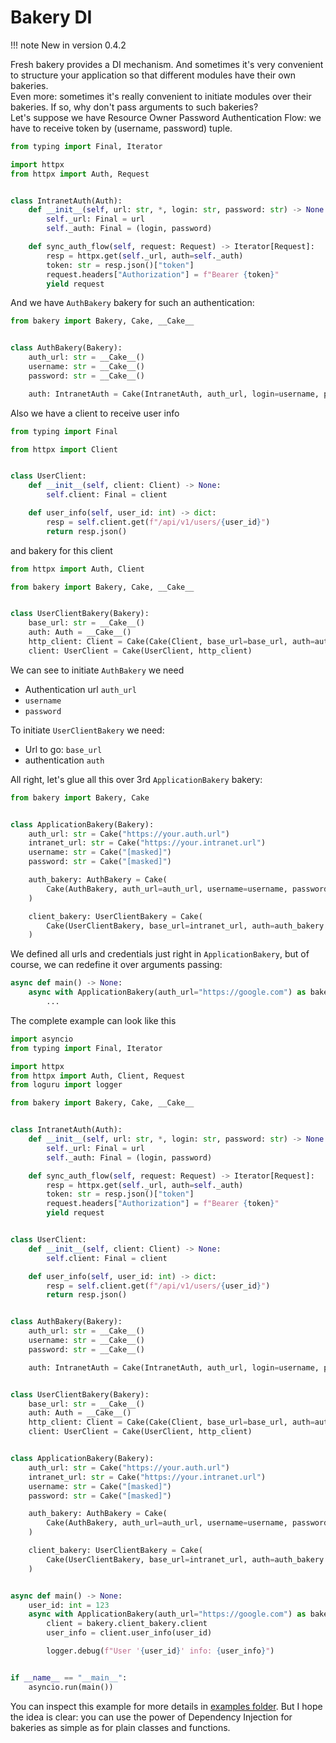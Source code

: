 # Bakery DI

!!! note
    New in version 0.4.2


Fresh bakery provides a DI mechanism. And sometimes it's very convenient to structure your application so that different modules have their own bakeries.     
Even more: sometimes it's really convenient to initiate modules over their bakeries. 
If so, why don't pass arguments to such bakeries?     
Let's suppose we have Resource Owner Password Authentication Flow: we have to receive token by (username, password) tuple. 

```python
from typing import Final, Iterator

import httpx
from httpx import Auth, Request


class IntranetAuth(Auth):
    def __init__(self, url: str, *, login: str, password: str) -> None:
        self._url: Final = url
        self._auth: Final = (login, password)

    def sync_auth_flow(self, request: Request) -> Iterator[Request]:
        resp = httpx.get(self._url, auth=self._auth)
        token: str = resp.json()["token"]
        request.headers["Authorization"] = f"Bearer {token}"
        yield request

```
And we have `AuthBakery` bakery for such an authentication:
```python
from bakery import Bakery, Cake, __Cake__


class AuthBakery(Bakery):
    auth_url: str = __Cake__()
    username: str = __Cake__()
    password: str = __Cake__()

    auth: IntranetAuth = Cake(IntranetAuth, auth_url, login=username, password=password)
```
Also we have a client to receive user info
```python
from typing import Final

from httpx import Client


class UserClient:
    def __init__(self, client: Client) -> None:
        self.client: Final = client

    def user_info(self, user_id: int) -> dict:
        resp = self.client.get(f"/api/v1/users/{user_id}")
        return resp.json()
```
and bakery for this client
```python
from httpx import Auth, Client

from bakery import Bakery, Cake, __Cake__


class UserClientBakery(Bakery):
    base_url: str = __Cake__()
    auth: Auth = __Cake__()
    http_client: Client = Cake(Cake(Client, base_url=base_url, auth=auth))
    client: UserClient = Cake(UserClient, http_client)
```
We can see to initiate `AuthBakery` we need
- Authentication url `auth_url`
- `username`
- `password`

To initiate `UserClientBakery` we need:
- Url to go: `base_url`
- authentication `auth`

All right, let's glue all this over 3rd `ApplicationBakery` bakery:
```python
from bakery import Bakery, Cake


class ApplicationBakery(Bakery):
    auth_url: str = Cake("https://your.auth.url")
    intranet_url: str = Cake("https://your.intranet.url")
    username: str = Cake("[masked]")
    password: str = Cake("[masked]")

    auth_bakery: AuthBakery = Cake(
        Cake(AuthBakery, auth_url=auth_url, username=username, password=password)
    )

    client_bakery: UserClientBakery = Cake(
        Cake(UserClientBakery, base_url=intranet_url, auth=auth_bakery.auth)
    )
```
We defined all urls and credentials just right in `ApplicationBakery`, but of course, we can redefine it over arguments passing:
```python
async def main() -> None:
    async with ApplicationBakery(auth_url="https://google.com") as bakery:
        ...
```
The complete example can look like this
```python
import asyncio
from typing import Final, Iterator

import httpx
from httpx import Auth, Client, Request
from loguru import logger

from bakery import Bakery, Cake, __Cake__


class IntranetAuth(Auth):
    def __init__(self, url: str, *, login: str, password: str) -> None:
        self._url: Final = url
        self._auth: Final = (login, password)

    def sync_auth_flow(self, request: Request) -> Iterator[Request]:
        resp = httpx.get(self._url, auth=self._auth)
        token: str = resp.json()["token"]
        request.headers["Authorization"] = f"Bearer {token}"
        yield request


class UserClient:
    def __init__(self, client: Client) -> None:
        self.client: Final = client

    def user_info(self, user_id: int) -> dict:
        resp = self.client.get(f"/api/v1/users/{user_id}")
        return resp.json()


class AuthBakery(Bakery):
    auth_url: str = __Cake__()
    username: str = __Cake__()
    password: str = __Cake__()

    auth: IntranetAuth = Cake(IntranetAuth, auth_url, login=username, password=password)


class UserClientBakery(Bakery):
    base_url: str = __Cake__()
    auth: Auth = __Cake__()
    http_client: Client = Cake(Cake(Client, base_url=base_url, auth=auth))
    client: UserClient = Cake(UserClient, http_client)


class ApplicationBakery(Bakery):
    auth_url: str = Cake("https://your.auth.url")
    intranet_url: str = Cake("https://your.intranet.url")
    username: str = Cake("[masked]")
    password: str = Cake("[masked]")

    auth_bakery: AuthBakery = Cake(
        Cake(AuthBakery, auth_url=auth_url, username=username, password=password)
    )

    client_bakery: UserClientBakery = Cake(
        Cake(UserClientBakery, base_url=intranet_url, auth=auth_bakery.auth)
    )


async def main() -> None:
    user_id: int = 123
    async with ApplicationBakery(auth_url="https://google.com") as bakery:
        client = bakery.client_bakery.client
        user_info = client.user_info(user_id)

        logger.debug(f"User '{user_id}' info: {user_info}")


if __name__ == "__main__":
    asyncio.run(main())
```
You can inspect this example for more details in [examples folder](https://github.com/Mityuha/fresh-bakery/tree/main/examples/docs_bakery_di_example). But I hope the idea is clear: you can use the power of Dependency Injection for bakeries as simple as for plain classes and functions.
